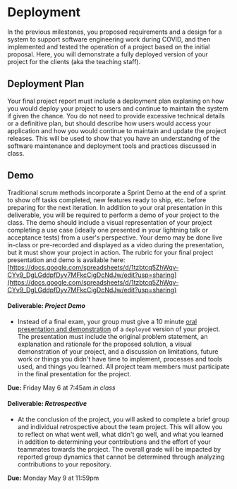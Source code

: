# Deployment

In the previous milestones, you proposed requirements and a design for a system to support software engineering work during COVID, and then implemented and tested the operation of a project based on the initial proposal. Here, you will demonstrate a fully deployed version of your project for the clients (aka the teaching staff).

## Deployment Plan

Your final project report must include a deployment plan explaning on how you would deploy your project to users and continue to maintain the system if given the chance. You do not need to provide excessive technical details or a definitive plan, but should describe how users would access your application and how you would continue to maintain and update the project releases. This will be used to show that you have an understandng of the software maintenance and deployment tools and practices discussed in class.

## Demo

Traditional scrum methods incorporate a Sprint Demo at the end of a sprint to show off tasks completed, new features ready to ship, etc. before preparing for the next iteration. In addition to your oral presentation in this deliverable, you will be required to perform a demo of your project to the class. The demo should include a visual representation of your project completing a use case (ideally one presented in your lightning talk or acceptance tests) from a user's perspective. Your demo may be done live in-class or pre-recorded and displayed as a video during the presentation, but it must show your project in action. The rubric for your final project presentation and demo is available here: [https://docs.google.com/spreadsheets/d/1tzbtcq5ZhWqv-CYv9_DgLGddpfDyv7MFkcCigDcNdJw/edit?usp=sharing](https://docs.google.com/spreadsheets/d/1tzbtcq5ZhWqv-CYv9_DgLGddpfDyv7MFkcCigDcNdJw/edit?usp=sharing)


#### Deliverable: _Project Demo_
  * Instead of a final exam, your group must give a 10 minute [oral presentation and demonstration](DEPLOY.md) of a `deployed` version of your project. The presentation must include the original problem statement, an explanation and rationale for the proposed solution, a visual demonstration of your project, and a discussion on limitations, future work or things you didn't have time to implement, processes and tools used, and things you learned. All project team members must participate in the final presentation for the project.

**Due:** Friday May 6 at 7:45am _in class_

#### Deliverable: _Retrospective_
  * At the conclusion of the project, you will asked to complete a brief group and individual retrospective about the team project. This will allow you to reflect on what went well, what didn't go well, and what you learned in addition to determining your contributions and the effort of your teammates towards the project. The overall grade will be impacted by reported group dynamics that cannot be determined through analyzing contributions to your repository.

**Due:** Monday May 9 at 11:59pm
